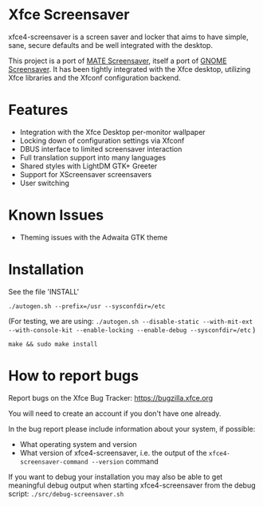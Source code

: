 Xfce Screensaver
================

xfce4-screensaver is a screen saver and locker that aims to have
simple, sane, secure defaults and be well integrated with the desktop.

This project is a port of [MATE Screensaver](https://github.com/mate-desktop/mate-screensaver),
itself a port of [GNOME Screensaver](https://gitlab.gnome.org/Archive/gnome-screensaver).
It has been tightly integrated with the Xfce desktop, utilizing Xfce
libraries and the Xfconf configuration backend.

Features
========

 - Integration with the Xfce Desktop per-monitor wallpaper
 - Locking down of configuration settings via Xfconf
 - DBUS interface to limited screensaver interaction
 - Full translation support into many languages
 - Shared styles with LightDM GTK+ Greeter
 - Support for XScreensaver screensavers
 - User switching

Known Issues
============

 - Theming issues with the Adwaita GTK theme

Installation
============

See the file 'INSTALL'

`./autogen.sh --prefix=/usr --sysconfdir=/etc`

(For testing, we are using:
 `./autogen.sh --disable-static --with-mit-ext --with-console-kit --enable-locking --enable-debug --sysconfdir=/etc`
)

`make && sudo make install`


How to report bugs
==================

Report bugs on the Xfce Bug Tracker:
    https://bugzilla.xfce.org

You will need to create an account if you don't have one already.

In the bug report please include information about your system, if possible:

 - What operating system and version
 - What version of xfce4-screensaver, i.e. the output of the `xfce4-screensaver-command --version` command

If you want to debug your installation you may also be able to get meaningful debug output when starting xfce4-screensaver from the debug script:
`./src/debug-screensaver.sh`
